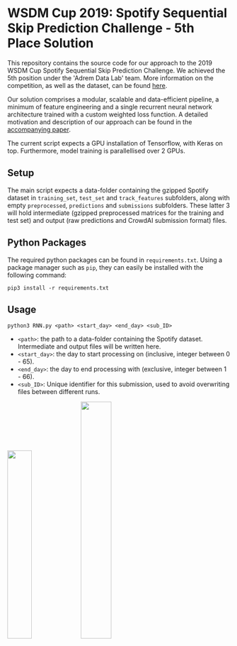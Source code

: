 # WSDM Cup 2019: Spotify Sequential Skip Prediction Challenge - 5th Place Solution
This repository contains the source code for our approach to the 2019 WSDM Cup Spotify Sequential Skip Prediction Challenge.
We achieved the 5th position under the 'Adrem Data Lab' team. More information on the competition, as well as the dataset, can be found [here](https://www.crowdai.org/challenges/spotify-sequential-skip-prediction-challenge).

Our solution comprises a modular, scalable and data-efficient pipeline, a minimum of feature engineering and a single recurrent neural network architecture trained with a custom weighted loss function.
A detailed motivation and description of our approach can be found in the [accompanying paper](http://adrem.uantwerpen.be//bibrem/pubs/WSDMCupJeunen2019.pdf).

The current script expects a GPU installation of Tensorflow, with Keras on top.
Furthermore, model training is parallellised over 2 GPUs.

## Setup
The main script expects a data-folder containing the gzipped Spotify dataset in `training_set`, `test_set` and `track_features` subfolders, along with empty `preprocessed`, `predictions` and `submissions` subfolders. These latter 3 will hold intermediate (gzipped preprocessed matrices for the training and test set) and output (raw predictions and CrowdAI submission format) files.

## Python Packages
The required python packages can be found in `requirements.txt`.
Using a package manager such as `pip`, they can easily be installed with the following command:

`pip3 install -r requirements.txt`

## Usage
`python3 RNN.py <path> <start_day> <end_day> <sub_ID>`
- `<path>`: the path to a data-folder containing the Spotify dataset. Intermediate and output files will be written here.
- `<start_day>`: the day to start processing on (inclusive, integer between 0 - 65).
- `<end_day>`: the day to end processing with (exclusive, integer between 1 - 66).
- `<sub_ID>`: Unique identifier for this submission, used to avoid overwriting files between different runs.

<img src="https://research.yahoo.com/mobstor/logo_wsdm_med.png" width="33%" height="33%"><img src="https://storage.googleapis.com/pr-newsroom-wp/1/2018/11/Spotify_Logo_CMYK_Green.png" width="37%" height="37%">
